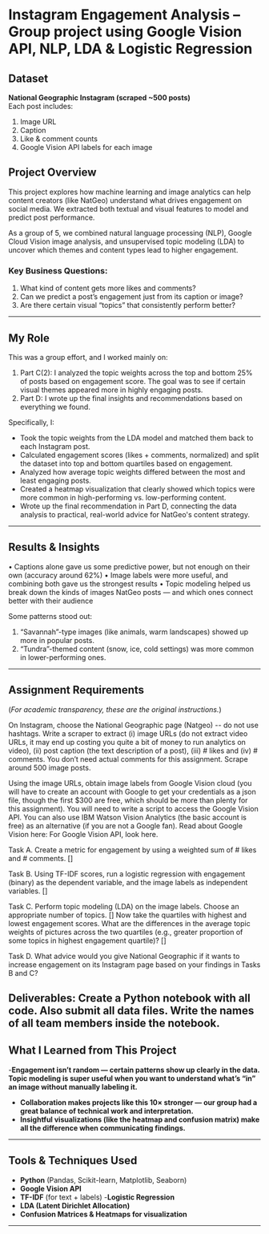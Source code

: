 # Instagram Engagement Analysis – Group project using Google Vision API, NLP, LDA & Logistic Regression

## Dataset  
 **National Geographic Instagram (scraped ~500 posts)**  
Each post includes:
1. Image URL
2. Caption
3. Like & comment counts
4. Google Vision API labels for each image  

## Project Overview  
This project explores how machine learning and image analytics can help content creators (like NatGeo) understand what drives engagement on social media. We extracted both textual and visual features to model and predict post performance.

As a group of 5, we combined natural language processing (NLP), Google Cloud Vision image analysis, and unsupervised topic modeling (LDA) to uncover which themes and content types lead to higher engagement.

### **Key Business Questions:**  
1. What kind of content gets more likes and comments?
2. Can we predict a post’s engagement just from its caption or image? 
3. Are there certain visual “topics” that consistently perform better?
 
---
## My Role
This was a group effort, and I worked mainly on:

1. Part C(2): I analyzed the topic weights across the top and bottom 25% of posts based on engagement score. The goal was to see if certain visual themes appeared more in highly engaging posts.
2. Part D: I wrote up the final insights and recommendations based on everything we found.

Specifically, I:

- Took the topic weights from the LDA model and matched them back to each Instagram post.
- Calculated engagement scores (likes + comments, normalized) and split the dataset into top and bottom quartiles based on engagement.
- Analyzed how average topic weights differed between the most and least engaging posts.
- Created a heatmap visualization that clearly showed which topics were more common in high-performing vs. low-performing content.
- Wrote up the final recommendation in Part D, connecting the data analysis to practical, real-world advice for NatGeo's content strategy.

---
## Results & Insights  

• Captions alone gave us some predictive power, but not enough on their own (accuracy around 62%)
• Image labels were more useful, and combining both gave us the strongest results
• Topic modeling helped us break down the kinds of images NatGeo posts — and which ones connect better with their audience

Some patterns stood out:

1. “Savannah”-type images (like animals, warm landscapes) showed up more in popular posts.
2. “Tundra”-themed content (snow, ice, cold settings) was more common in lower-performing ones.

---
## Assignment Requirements  
(*For academic transparency, these are the original instructions.*)  

On Instagram, choose the National Geographic page (Natgeo) -- do not use hashtags. Write a
scraper to extract (i) image URLs (do not extract video URLs, it may end up costing you quite a bit of money to run analytics on video), (ii) post caption (the text description of a post), (iii) # likes and (iv) # comments. You don’t need actual comments for this assignment. Scrape around 500 image posts.

Using the image URLs, obtain image labels from Google Vision cloud (you will have to create an account with Google to get your credentials as a json file, though the first $300 are free, which should be more than plenty for this assignment). You will need to write a script to access the Google Vision API. You can also use IBM Watson Vision Analytics (the basic account is free) as an alternative (if you are not a Google fan). Read about Google Vision here: For Google Vision API, look here.

Task A. Create a metric for engagement by using a weighted sum of # likes and # comments.
[]

Task B. Using TF-IDF scores, run a logistic regression with engagement (binary) as the
dependent variable, and the image labels as independent variables. []

Task C. Perform topic modeling (LDA) on the image labels. Choose an appropriate number of
topics. [] Now take the quartiles with highest and lowest engagement scores. What are the differences in the average topic weights of pictures across the two quartiles (e.g., greater proportion of some topics in highest engagement quartile)? []

Task D. What advice would you give National Geographic if it wants to increase engagement on
its Instagram page based on your findings in Tasks B and C?

Deliverables: Create a Python notebook with all code. Also submit all data files. Write the
names of all team members inside the notebook.
---

## What I Learned from This Project  

-**Engagement isn’t random — certain patterns show up clearly in the data.**
**Topic modeling is super useful when you want to understand what’s “in” an image without manually labeling it.**  
- **Collaboration makes projects like this 10× stronger — our group had a great balance of technical work and interpretation.** 
- **Insightful visualizations (like the heatmap and confusion matrix) make all the difference when communicating findings.**  

---

## Tools & Techniques Used  
- **Python** (Pandas, Scikit-learn, Matplotlib, Seaborn)  
- **Google Vision API**
- **TF-IDF** (for text + labels)
-**Logistic Regression**
- **LDA (Latent Dirichlet Allocation)**
- **Confusion Matrices & Heatmaps for visualization**

---
